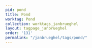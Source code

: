 ```yaml
---
pid: pond
title: Pond
worktag: Pond
collection: worktags_janbrueghel
layout: tagpage_janbrueghel
order: '131'
permalink: "/janbrueghel/tags/pond/"
---
```

